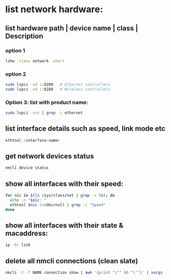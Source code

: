 # list network hardware:

## list hardware path | device name | class | Description
### option 1
```bash
lshw -class network -short
```

### option 2
```bash
sudo lspci -vd ::0200   # Ethernet controllers
sudo lspci -vd ::0280   # Wireless controllers
```

### Option 3: list with product name:
```bash
sudo lspci -vvv | grep -i ethernet
```

## list interface details such as speed, link mode etc

```bash
ethtool <interface-name>
```

## get network devices status

```bash
nmcli device status
```

## show all interfaces with their speed:
```bash
for nic in $(ls /sys/class/net | grep -v lo); do
  echo -n "$nic: "
  ethtool $nic 2>/dev/null | grep -i "Speed"
done
```

## show all interfaces with their state & macaddress:
```bash
ip -br link
```

## delete all nmcli connections (clean slate)
```bash
nmcli -t -f NAME connection show | awk '{print "\"" $0 "\""}' | xargs -n1 nmcli connection delete
```
